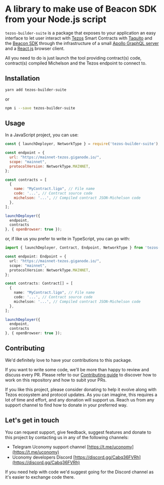 # A library to make use of Beacon SDK from your Node.js script
`tezos-builder-suite` is a package that exposes to your application an easy interface to let user interact with [Tezos](https://tezos.com) Smart Contracts with [Taquito](https://tezostaquito.io) and the [Beacon SDK](https://www.walletbeacon.io) through the infrastructure of a small [Apollo GraphQL server](https://www.apollographql.com) and a [React.js](https://reactjs.org) browser client.

All you need to do is just launch the tool providing contract(s) code, contract(s) compiled Michelson and the Tezos endpoint to connect to.

## Installation
```bash
yarn add tezos-builder-suite
```
or
```bash
npm i --save tezos-builder-suite
```

## Usage
In a JavaScript project, you can use:
```js
const { launchDeployer, NetworkType } = require('tezos-builder-suite');

const endpoint = {
  url: "https://mainnet-tezos.giganode.io/",
  scope: "mainnet",
  protocolVersion: NetworkType.MAINNET,
};

const contracts = [
  {
    name: "MyContract.ligo", // File name
    code: '...', // Contract source code
    michelson: '...', // Compiled contract JSON-Michelson code
  },
];

launchDeployer({ 
  endpoint,
  contracts
}, { openBrowser: true });
```

or, if like us you prefer to write in TypeScript, you can go with:
```typescript
import { launchDeployer, Contract, Endpoint, NetworkType } from 'tezos-builder-suite';

const endpoint: Endpoint = {
  url: "https://mainnet-tezos.giganode.io/",
  scope: "mainnet",
  protocolVersion: NetworkType.MAINNET,
};

const contracts: Contract[] = [
  {
    name: "MyContract.ligo", // File name
    code: '...', // Contract source code
    michelson: '...', // Compiled contract JSON-Michelson code
  },
];

launchDeployer({ 
  endpoint,
  contracts
}, { openBrowser: true });
```

## Contributing
We'd definitely love to have your contributions to this package.

If you want to write some code, we'll be more than happy to review and discuss every PR. Please refer to our [Contributing guide](../CONTRIBUTING.md) to discover how to work on this repository and how to subit your PRs.

If you like this project, please consider donating to help it evolve along with Tezos ecosystem and protocol updates. As you can imagine, this requires a lot of time and effort, and any donation will support us. Reach us from any support channel to find how to donate in your preferred way.

## Let's get in touch
You can request support, give feedback, suggest features and donate to this project by contacting us in any of the following channels:

- Telegram Uconomy support channel [https://t.me/uconomy](https://t.me/uconomy)
- Uconomy developers Discord [https://discord.gg/Cabq36FVRh](https://discord.gg/Cabq36FVRh)

If you need help with code we'd suggest going for the Discord channel as it's easier to exchange code there.